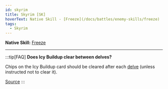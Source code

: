 ```yaml
---
id: skyrim
title: Skyrim [SK]
hoverText: Native Skill - [Freeze](/docs/battles/enemy-skills/freeze)
tags:
  - Skyrim
---
```


**Native Skill:** [Freeze](/docs/battles/enemy-skills/freeze)

---

:::tip[FAQ]
**Does Icy Buildup clear between delves?**

Chips on the Icy Buildup card should be cleared after each [delve](/docs/battles/types/delve) (unless instructed not to clear it).

<a href="https://support.chiptheorygames.com/support/solutions/articles/33000291979" target="_blank">Source</a>
:::
